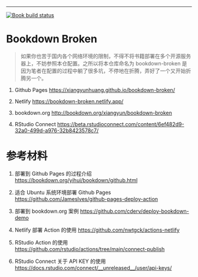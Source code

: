 ---

[![Book build status](https://github.com/XiangyunHuang/bookdown-broken/workflows/bookdown/badge.svg?event=push)](https://github.com/XiangyunHuang/bookdown-broken/actions?workflow=bookdown)

# Bookdown Broken

> 如果你也苦于国内各个网络环境的限制，不得不将书籍部署在多个开源服务器上，不妨参照本仓配置。之所以将本仓库命名为 bookdown-broken 是因为笔者在配置的过程中躺了很多坑，不停地在折腾，弄好了一个又开始折腾另一个。


1. Github Pages <https://xiangyunhuang.github.io/bookdown-broken/>

1. Netlify <https://bookdown-broken.netlify.app/>

1. bookdown.org <http://bookdown.org/xiangyun/bookdown-broken>

1. RStudio Connect <https://beta.rstudioconnect.com/content/6ef482d9-32a0-499d-a976-32b8423578c7/>


# 参考材料

1. 部署到 Github Pages 的过程介绍 <https://bookdown.org/yihui/bookdown/github.html>

1. 适合 Ubuntu 系统环境部署 Github Pages <https://github.com/JamesIves/github-pages-deploy-action>

1. 部署到 bookdown.org 案例 <https://github.com/cderv/deploy-bookdown-demo>

1. Netlify 部署 Action 的使用 <https://github.com/nwtgck/actions-netlify>

1. RStudio Action 的使用 <https://github.com/rstudio/actions/tree/main/connect-publish>

1. RStudio Connect 关于 API KEY 的使用 <https://docs.rstudio.com/connect/__unreleased__/user/api-keys/>
